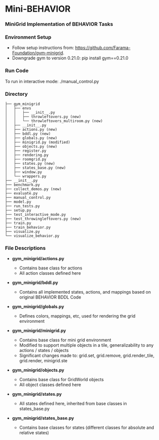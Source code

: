 # Mini-BEHAVIOR
###  MiniGrid Implementation of BEHAVIOR Tasks

### Environment Setup
* Follow setup instructions from: https://github.com/Farama-Foundation/gym-minigrid.
* Downgrade gym to version 0.21.0: pip install gym==0.21.0

### Run Code 
To run in interactive mode: ./manual_control.py

### Directory 
```.
├── gym_minigrid
│   ├── envs
│   │   ├── __init__.py
│   │   ├── throwleftovers.py (new)
│   │   └── throwleftovers_multiroom.py (new)
│   ├── __init__.py
│   ├── actions.py (new)
│   ├── bddl.py (new)
│   ├── globals.py (new)
│   ├── minigrid.py (modified)
│   ├── objects.py (new)
│   ├── register.py 
│   ├── rendering.py
│   ├── roomgrid.py
│   ├── states.py (new)
│   ├── states_base.py (new)
│   ├── window.py
│   └── wrappers.py
├── __init__.py
├── benchmark.py
├── collect_demos.py (new)
├── evaluate.py 
├── manual_control.py
├── model.py
├── run_tests.py
├── setup.py
├── test_interactive_mode.py
├── test_throwingleftovers.py (new)
├── train.py
├── train_behavior.py
├── visualize.py
└── visualize_behavior.py
 ```

### File Descriptions 
* **gym_minigrid/actions.py**
    * Contains base class for actions 
    * All action classes defined here

* **gym_minigrid/bddl.py**
    * Contains all implemented states, actions, and mappings based on original BEHAVIOR BDDL Code

* **gym_minigrid/globals.py**
    *  Defines colors, mappings, etc, used for rendering the grid environment

* **gym_minigrid/minigrid.py**
    * Contains base class for mini grid environment
    * Modified to support multiple objects in a tile, generalizability to any actions / states / objects
    * Significant changes made to: grid.set, grid.remove, grid.render_tile, grid.render, minigrid.ste

* **gym_minigrid/objects.py**
    * Contains base class for GridWorld objects
    * All object classes defined here

* **gym_minigrid/states.py**
    * All states defined here, inherited from base classes in states_base.py

* **gym_minigrid/states_base.py**
    * Contains base classes for states (different classes for absolute and relative states)
